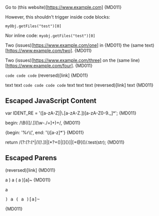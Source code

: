Go to (this website)[https://www.example.com] {MD011}

However, this shouldn't trigger inside code blocks:

    myObj.getFiles("test")[0]

Nor inline code: `myobj.getFiles("test")[0]`

Two (issues)[https://www.example.com/one] in {MD011}
the (same text)[https://www.example.com/two]. {MD011}

<!-- markdownlint-disable line-length -->
Two (issues)[https://www.example.com/three] on the (same line)[https://www.example.com/four]. {MD011}

`code code
code`
(reversed)[link] {MD011}

text
text `code
code code
code` text
text
text (reversed)[link] text {MD011}

## Escaped JavaScript Content

var IDENT_RE = '([a-zA-Z]|\\.[a-zA-Z.])[a-zA-Z0-9._]*'; {MD011}

begin: /\B(([\/.])[\w\-.\/=]+)+/, {MD011}

{begin: '%r\\(', end: '\\)[a-z]*'} {MD011}

return /(?:(?:(^|\/)[!.])|[*?+()|\[\]{}]|[+@]\()/.test(str); {MD011}

## Escaped Parens

&lpar;reversed&rpar;[link] {MD011}

a &rpar; a &lpar; a &rpar;[a]~ {MD011}

<!-- markdownlint-disable no-inline-html-->

a<pre>&rpar; a &lpar; a &rpar;[a]~</pre> {MD011}
